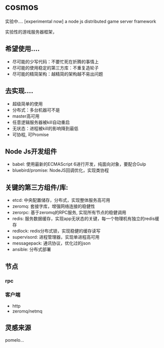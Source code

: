 # cosmos

实验中....
[experimental now]
a node js distributed game server framework


实验性的游戏服务器框架，
## 希望使用....

* 尽可能的少写代码：不要忙死在折腾的事情上
* 尽可能的使用稳定的第三方库：不重复造轮子
* 尽可能的精简架构：越精简的架构越不易出问题

## 去实现....

* 超级简单的使用
* 分布式：多台机器可不是
* master高可用
* 任意逻辑服务器被kill自动重启
* 无状态：进程被kill的影响降到最低
* 可协程, 可Promise

## Node Js开发组件

* babel: 使用最新的ECMAScript 6进行开发，纯面向对象，要配合Gulp
* bluebird/promise: NodeJS回调优化，实现类协程

## 关键的第三方组件/库:

* etcd: 中央配置储存，分布式，实现整体服务高可用
* zeromq: 套接字库，增强网络连接的稳健性
* zerorpc: 基于zeromq的RPC服务, 实现所有节点的稳健调用
* redis: 服务数据缓存，实现app无状态的关键，每一个物理机有独立的redis缓存
* redlock: redis分布式锁，实现稳健的缓存读写
* supervisord: 进程管理器，实现单进程高可用
* messagepack: 通讯协议，优化过的json
* ansible: 分布式部署






## 节点

### rpc

### 客户端

* http
* zeromq/netmq



## 灵感来源

pomelo...